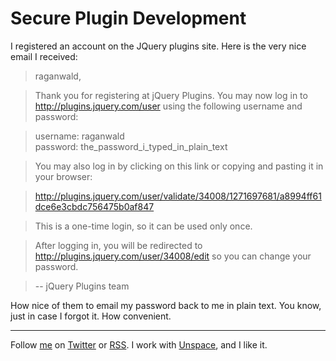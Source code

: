 Secure Plugin Development
===

I registered an account on the JQuery plugins site. Here is the very nice email I received:

> raganwald,

> Thank you for registering at jQuery Plugins. You may now log in to http://plugins.jquery.com/user using the following username and password:

> username: raganwald  
> password: the\_password\_i\_typed\_in\_plain\_text

> You may also log in by clicking on this link or copying and pasting it in your browser:

> http://plugins.jquery.com/user/validate/34008/1271697681/a8994ff61dce6e3cbdc756475b0af847

> This is a one-time login, so it can be used only once.

> After logging in, you will be redirected to http://plugins.jquery.com/user/34008/edit so you can change your password.

> --  jQuery Plugins team

How nice of them to email my password back to me in plain text. You know, just in case I forgot it. How convenient.

---

Follow [me](http://reginald.braythwayt.com) on [Twitter](http://twitter.com/raganwald) or [RSS](http://feeds.feedburner.com/raganwald "raganwald's rss feed"). I work with [Unspace](http://unspace.ca), and I like it.
